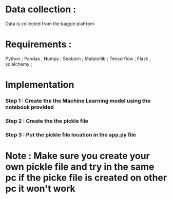 # Data collection :

Data is collected from the kaggle platfrom


# Requirements :

Python ;
Pandas ;
Numpy ;
Seaborn ;
Matplotlib ;
Tensorflow  ;
Flask ;
sqlalchemy ;

# Implementation

### Step 1 : Create the the Machine Learning model using the notebook provided
### Step 2 : Create the the pickle file
### Step 3 : Put the pickle file location in the app.py file 

# Note : Make sure you create your own pickle file and try in the same pc if the picke file is created on other pc it won't work
